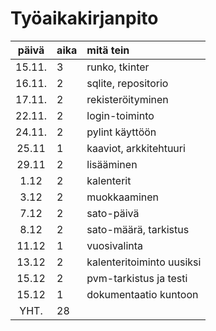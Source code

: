 # Työaikakirjanpito

| päivä | aika | mitä tein  |
| :----:|:-----| :-----|
| 15.11.| 3    | runko, tkinter |
| 16.11. | 2    | sqlite, repositorio |
| 17.11. | 2    | rekisteröityminen |
| 22.11. | 2    | login-toiminto |
| 24.11. | 2    | pylint käyttöön |
| 25.11  | 1    | kaaviot, arkkitehtuuri |
| 29.11  | 2    | lisääminen |
|  1.12  | 2    | kalenterit |
|  3.12  | 2    | muokkaaminen |
|  7.12  | 2    | sato-päivä    |
|  8.12  | 2    | sato-määrä, tarkistus |
|  11.12 | 1    | vuosivalinta |
| 13.12 | 2     | kalenteritoiminto uusiksi |
| 15.12 | 2     | pvm-tarkistus ja testi |
| 15.12 | 1     | dokumentaatio kuntoon |
| YHT.   | 28   |              |
